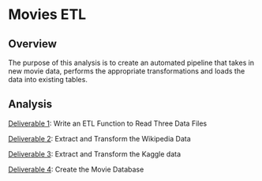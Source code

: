 # Movies ETL

## Overview
The purpose of this analysis is to create an automated pipeline that takes in new movie data, performs the appropriate transformations and loads the data into existing tables. 

## Analysis

[Deliverable 1](https://github.com/rabascoh/movies-etl/blob/main/ETL_function_test.ipynb): Write an ETL Function to Read Three Data Files

[Deliverable 2](https://github.com/rabascoh/movies-etl/blob/main/ETL_clean_wiki_movies.ipynb): Extract and Transform the Wikipedia Data

[Deliverable 3](https://github.com/rabascoh/movies-etl/blob/main/ETL_clean_kaggle_data.ipynb): Extract and Transform the Kaggle data

[Deliverable 4](https://github.com/rabascoh/movies-etl/blob/main/ETL_create_database.ipynb): Create the Movie Database 